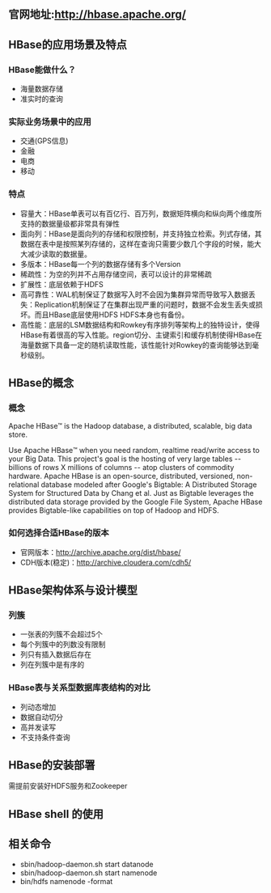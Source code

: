 ## 官网地址:http://hbase.apache.org/
## HBase的应用场景及特点
### HBase能做什么？
- 海量数据存储
- 准实时的查询

### 实际业务场景中的应用
- 交通(GPS信息)
- 金融
- 电商
- 移动

### 特点
- 容量大：HBase单表可以有百亿行、百万列，数据矩阵横向和纵向两个维度所支持的数据量级都非常具有弹性
- 面向列：HBase是面向列的存储和权限控制，并支持独立检索。列式存储，其数据在表中是按照某列存储的，这样在查询只需要少数几个字段的时候，能大大减少读取的数据量。
- 多版本：HBase每一个列的数据存储有多个Version
- 稀疏性：为空的列并不占用存储空间，表可以设计的非常稀疏
- 扩展性：底层依赖于HDFS
- 高可靠性：WAL机制保证了数据写入时不会因为集群异常而导致写入数据丢失：Replication机制保证了在集群出现严重的问题时，数据不会发生丢失或损坏。而且HBase底层使用HDFS HDFS本身也有备份。
- 高性能：底层的LSM数据结构和Rowkey有序排列等架构上的独特设计，使得HBase有着很高的写入性能。region切分、主键索引和缓存机制使得HBase在海量数据下具备一定的随机读取性能，该性能针对Rowkey的查询能够达到毫秒级别。

## HBase的概念
### 概念
Apache HBase:tm: is the Hadoop database, a distributed, scalable, big data store.</br>

Use Apache HBase:tm: when you need random, realtime read/write access to your Big Data. This project's goal is the hosting of very large tables -- billions of rows X millions of columns -- atop clusters of commodity hardware. Apache HBase is an open-source, distributed, versioned, non-relational database modeled after Google's Bigtable: A Distributed Storage System for Structured Data by Chang et al. Just as Bigtable leverages the distributed data storage provided by the Google File System, Apache HBase provides Bigtable-like capabilities on top of Hadoop and HDFS.

### 如何选择合适HBase的版本
- 官网版本：http://archive.apache.org/dist/hbase/
- CDH版本(稳定)：http://archive.cloudera.com/cdh5/

## HBase架构体系与设计模型
### 列簇
- 一张表的列簇不会超过5个
- 每个列簇中的列数没有限制
- 列只有插入数据后存在
- 列在列簇中是有序的

### HBase表与关系型数据库表结构的对比
- 列动态增加
- 数据自动切分
- 高并发读写
- 不支持条件查询

## HBase的安装部署
需提前安装好HDFS服务和Zookeeper
## HBase shell 的使用


## 相关命令
-  sbin/hadoop-daemon.sh start datanode
-  sbin/hadoop-daemon.sh start namenode
-  bin/hdfs namenode -format
